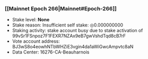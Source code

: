 ### [[Mainnet Epoch 266|Mainnet#Epoch-266]]
* Stake level: **None**
* Stake reason: Insufficient self stake: ◎0.000000000
* Staking activity: stake account busy due to stake activation of 99vSr1FSnpoz7F1FEXR7NZAx9eB7gwVshdTqd8cB7rF
* Vote account address: BJ3wS8o4eowhNTbWHZiE3vgin4da1aWiGwcAmpvtc8aN
* Data Center: 16276-CA-Beauharnois